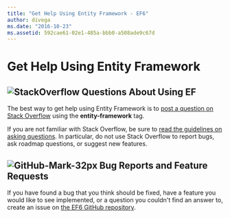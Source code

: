```yaml
---
title: "Get Help Using Entity Framework - EF6"
author: divega
ms.date: "2016-10-23"
ms.assetid: 592cae61-02e1-485a-bbb0-a508ade9c67d
---
```

# Get Help Using Entity Framework
## ![StackOverflow](~/ef6/media/stackoverflow.png) Questions About Using EF  

The best way to get help using Entity Framework is to [post a question on Stack Overflow](http://stackoverflow.com/questions/ask) using the **entity-framework** tag.  

If you are not familiar with Stack Overflow, be sure to [read the guidelines on asking questions](http://stackoverflow.com/help/asking). In particular, do not use Stack Overflow to report bugs, ask roadmap questions, or suggest new features.  

## ![GitHub-Mark-32px](~/ef6/media/github-mark-32px.png) Bug Reports and Feature Requests  

If you have found a bug that you think should be fixed, have a feature you would like to see implemented, or a question you couldn't find an answer to, create an issue on [the EF6 GitHub repository](https://github.com/aspnet/EntityFramework6/issues).
